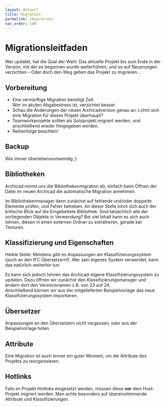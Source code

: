 ```yaml
---
layout: default
title: Migration
permalink: /migration/
nav_order: 140
---
```

# Migrationsleitfaden

Wer updatet, hat die Qual der Wahl: Das aktuelle Projekt bis zum Ende in der Version, mit der es begonnen wurde weiterführen, und so auf Neuerungen verzichten – Oder doch den Weg gehen das Projekt zu migrieren...

## Vorbereitung
- Eine vernünftige Migration benötigt Zeit.  
Wer im akuten Abgabestress ist, verzichtet besser.
- Schau die Änderungen der neuen Archicadversion genau an: Lohnt sich eine Migration für dieses Projekt überhaupt?
- Teamworkprojekte sollten als Soloprojekt migriert werden, und anschließend wieder freigegeben werden.
- Reihenfolge beachten!

## Backup
Wie immer überlebensnotwendig ;)

## Bibliotheken
Archicad nimmt uns die Bibliothekenmigration ab; einfach beim Öffnen der Datei im neuen Archicad die automatische Migration annehmen.

Im Bibliothekenmanager dann zunächst auf fehlende und/oder doppelte Elemente prüfen, und Fehler beheben. An dieser Stelle lohnt sich auch der kritische Blick auf die Eingebettete Bibliothek: Sind tatsächlich alle der vorliegenden Objekte in Verwendung? Bei viel Inhalt kann es sich auch lohnen, diesen in einen externen Ordner zu extrahieren, gerade bei Texturen.

## Klassifizierung und Eigenschaften
Heikle Stelle: Meistens gibt es Anpassungen am Klassifizierungssystem (auch an den IFC Übersetzern!). Wer sein eigenes System verwendet, kann das natürlich weiterhin tun.

Es kann sich jedoch lohnen das Archicad-eigene Klassifizierungssystem zu updaten. Dazu öffnen wir zunächst den Klassifizierungsmanager und ändern dort den Versionsnamen z.B. von 23 auf 24.  
Anschließend können wir aus der mitgelieferten Beispielvorlage das neue Klassifizierungssystem importieren.

## Übersetzer
Anpassungen an den Übersetzern nicht vergessen, oder aus der Beispielvorlage holen.

## Attribute
Eine Migration ist auch immer ein guter Moment, um die Attribute des Projekts zu reorganisieren.

## Hotlinks
Falls im Projekt _Hotlinks_ eingesetzt werden, müssen diese **vor** dem Host-Projekt migriert werden. Man achte besonders auf übereinstimmende Attribute und Klassifizierungen.
